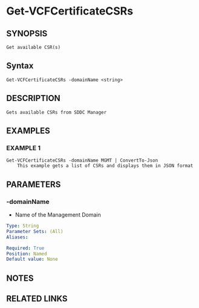 # Get-VCFCertificateCSRs

## SYNOPSIS
    Get available CSR(s)

## Syntax
```
Get-VCFCertificateCSRs -domainName <string>
```

## DESCRIPTION
    Gets available CSRs from SDDC Manager

## EXAMPLES

### EXAMPLE 1
```
Get-VCFCertificateCSRs -domainName MGMT | ConvertTo-Json
    This example gets a list of CSRs and displays them in JSON format
```


## PARAMETERS

### -domainName
- Name of the Management Domain 

```yaml
Type: String
Parameter Sets: (All)
Aliases:

Required: True
Position: Named
Default value: None
```

## NOTES

## RELATED LINKS
